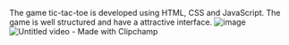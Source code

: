 The game tic-tac-toe is developed using HTML, CSS and JavaScript.
The game is well structured and have a attractive interface.
![image](https://github.com/durgesh7388k/tic-tac-toe/assets/77193746/a8a4886c-2621-48e1-841a-b07e90506d25)
![Untitled video - Made with Clipchamp](https://github.com/durgesh7388k/tic-tac-toe/assets/77193746/9b6060ff-c157-43e3-a24d-d1c315f7ee71)
